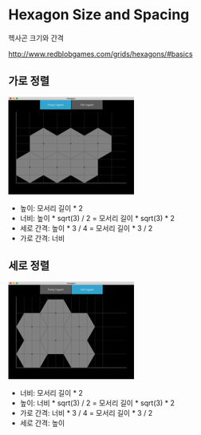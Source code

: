 Hexagon Size and Spacing 
========================

헥사곤 크기와 간격

<http://www.redblobgames.com/grids/hexagons/#basics>

가로 정렬
---------
<p><img src="./screenshots/result_pointy_topped.png" width=50%"/></p>

* 높이: 모서리 길이 * 2
* 너비: 높이 * sqrt(3) / 2 = 모서리 길이 * sqrt(3) * 2
* 세로 간격: 높이 * 3 / 4 = 모서리 길이 * 3 / 2
* 가로 간격: 너비 


세로 정렬
---------
<p><img src="./screenshots/result_flat_topped.png" width=50%"/></p>

* 너비: 모서리 길이 * 2
* 높이: 너비 * sqrt(3) / 2 = 모서리 길이 * sqrt(3) * 2
* 가로 간격: 너비 * 3 / 4 = 모서리 길이 * 3 / 2
* 세로 간격: 높이
